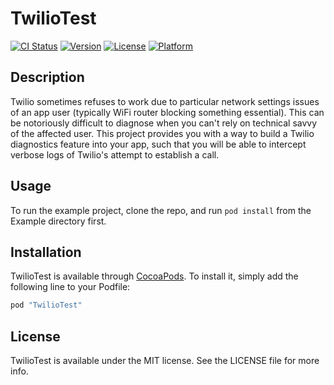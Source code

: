 # TwilioTest

[![CI Status](http://img.shields.io/travis/alex-maltsev/TwilioTest.svg?style=flat)](https://travis-ci.org/alex-maltsev/TwilioTest)
[![Version](https://img.shields.io/cocoapods/v/TwilioTest.svg?style=flat)](http://cocoapods.org/pods/TwilioTest)
[![License](https://img.shields.io/cocoapods/l/TwilioTest.svg?style=flat)](http://cocoapods.org/pods/TwilioTest)
[![Platform](https://img.shields.io/cocoapods/p/TwilioTest.svg?style=flat)](http://cocoapods.org/pods/TwilioTest)

## Description
Twilio sometimes refuses to work due to particular network settings issues of an app user (typically WiFi router blocking something essential). This can be notoriously difficult to diagnose when you can't rely on technical savvy of the affected user. This project provides you with a way to build a Twilio diagnostics feature into your app, such that you will be able to intercept verbose logs of Twilio's attempt to establish a call.

## Usage

To run the example project, clone the repo, and run `pod install` from the Example directory first.

## Installation

TwilioTest is available through [CocoaPods](http://cocoapods.org). To install
it, simply add the following line to your Podfile:

```ruby
pod "TwilioTest"
```

## License

TwilioTest is available under the MIT license. See the LICENSE file for more info.
